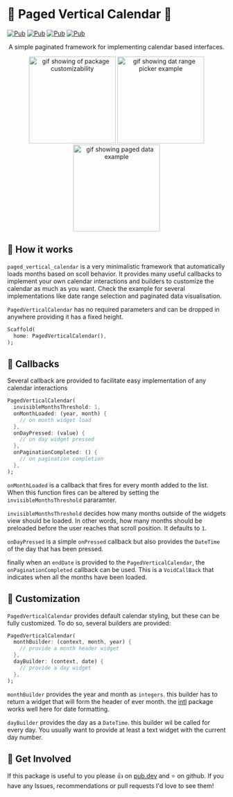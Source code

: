 # :calendar: Paged Vertical Calendar :calendar:

[![Pub](https://img.shields.io/pub/v/paged_vertical_calendar)](https://pub.dartlang.org/packages/paged_vertical_calendar)
[![Pub](https://img.shields.io/github/stars/casvanluijtelaar/paged_vertical_calendar)](https://github.com/casvanluijtelaar/paged_vertical_calendar)
[![Pub](https://img.shields.io/github/last-commit/casvanluijtelaar/paged_vertical_calendar)](https://github.com/casvanluijtelaar/paged_vertical_calendar)
[![Pub](https://github.com/EdsonBueno/infinite_scroll_pagination/workflows/build/badge.svg)](https://github.com/casvanluijtelaar/paged_vertical_calendar)

<p align="center">
    A simple paginated framework for implementing calendar based interfaces.
</p>


<p align="center">
  <img src="https://github.com/casvanluijtelaar/paged_vertical_calendar/blob/master/assets/style_comp.gif?raw=true" alt="gif showing of package customizability" width="200"/>
  <img src="https://github.com/casvanluijtelaar/paged_vertical_calendar/blob/master/assets/range_comp.gif?raw=true" alt="gif showing dat range picker example" width="200"/>
  <img src="https://github.com/casvanluijtelaar/paged_vertical_calendar/blob/master/assets/paged_comp.gif?raw=true" alt="gif showing paged data example" width="200"/>
<p\>

## :hammer: How it works 
`paged_vertical_calendar` is a very minimalistic framework that automatically loads months based on scoll behavior. It provides many useful callbacks to implement your own calendar interactions and builders to customize the calendar as much as you want. Check the example for several implementations like date range selection and paginated data visualisation.

`PagedVerticalCalendar` has no required parameters and can be dropped in anywhere providing it has a fixed height.

```dart
Scaffold(
  home: PagedVerticalCalendar(),
);
```
## :loudspeaker: Callbacks

Several callback are provided to facilitate easy implementation of any calendar interactions

```dart
PagedVerticalCalendar(
  invisibleMonthsThreshold: 1,
  onMonthLoaded: (year, month) {
    // on month widget load 
  },
  onDayPressed: (value) {
    // on day widget pressed   
  },
  onPaginationCompleted: () {
    // on pagination completion
  },
);
```
`onMonthLoaded` is a callback that fires for every month added to the list. When this function fires can be altered by setting the `invisibleMonthsThreshold` pararamter. 

`invisibleMonthsThreshold` decides how many months outside of the widgets view should be loaded. In other words, how many months should be preloaded before the user reaches that scroll position. It defaults to `1`.

`onDayPressed` is a simple `onPressed` callback but also provides the `DateTime` of the day that has been pressed.

finally when an `endDate` is provided to the `PagedVerticalCalendar`, the `onPaginationCompleted` callback can be used. This is a `VoidCallBack` that indicates when all the months have been loaded.




## :art: Customization

 `PagedVerticalCalendar` provides default calendar styling, but these can be fully customized. To do so, several builders are provided:

```dart
PagedVerticalCalendar(
  monthBuilder: (context, month, year) {
    // provide a month header widget
  },
  dayBuilder: (context, date) {
    // provide a day widget
  },
);
```

`monthBuilder` provides the year and month as `integers`. this builder has to return a widget that will form the header of ever month. the [intl](https://pub.dev/packages/intl) package works well here for date formatting.

`dayBuilder` provides the day as a `DateTime`. this builder wil be called for every day. You usually want to provide at least a text widget with the current day number. 

## :wave: Get Involved

If this package is useful to you please :thumbsup: on [pub.dev](https://pub.dev/packages) and :star: on github. If you have any Issues, recommendations or pull requests I'd love to see them!